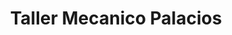 ---
title: "Taller Mecanico Palacios"
url: /anisacate/taller-mecanico-palacios/
shop: reparación de automóviles
---